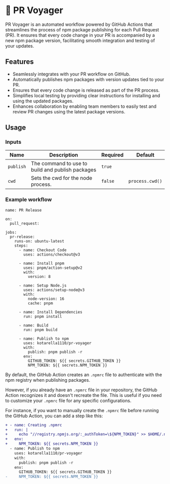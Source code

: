 # :rocket: PR Voyager

PR Voyager is an automated workflow powered by GitHub Actions that streamlines the process of npm package publishing for each Pull Request (PR). It ensures that every code change in your PR is accompanied by a new npm package version, facilitating smooth integration and testing of your updates.

## Features

- Seamlessly integrates with your PR workflow on GitHub.
- Automatically publishes npm packages with version updates tied to your PR.
- Ensures that every code change is released as part of the PR process.
- Simplifies local testing by providing clear instructions for installing and using the updated packages.
- Enhances collaboration by enabling team members to easily test and review PR changes using the latest package versions.

## Usage

### Inputs

| Name      | Description                                      | Required | Default         |
| --------- | ------------------------------------------------ | -------- | --------------- |
| `publish` | The command to use to build and publish packages | `true`   |                 |
| `cwd`     | Sets the cwd for the node process.               | `false`  | `process.cwd()` |

### Example workflow

```
name: PR Release

on:
  pull_request:

jobs:
  pr-release:
    runs-on: ubuntu-latest
    steps:
      - name: Checkout Code
        uses: actions/checkout@v3

      - name: Install pnpm
        uses: pnpm/action-setup@v2
        with:
          version: 8

      - name: Setup Node.js
        uses: actions/setup-node@v3
        with:
          node-version: 16
          cache: pnpm

      - name: Install Dependencies
        run: pnpm install

      - name: Build
        run: pnpm build

      - name: Publish to npm
        uses: kotarella1110/pr-voyager
        with:
          publish: pnpm publish -r
        env:
          GITHUB_TOKEN: ${{ secrets.GITHUB_TOKEN }}
          NPM_TOKEN: ${{ secrets.NPM_TOKEN }}
```

By default, the GitHub Action creates an `.npmrc` file to authenticate with the npm registry when publishing packages.

However, if you already have an `.npmrc` file in your repository, the GitHub Action recognizes it and doesn't recreate the file. This is useful if you need to customize your `.npmrc` file for any specific configurations.

For instance, if you want to manually create the `.npmrc` file before running the GitHub Action, you can add a step like this:

```diff
+ - name: Creating .npmrc
+   run: |
+     echo "//registry.npmjs.org/:_authToken=\${NPM_TOKEN}" >> $HOME/.npmrc
+   env:
+     NPM_TOKEN: ${{ secrets.NPM_TOKEN }}
  - name: Publish to npm
    uses: kotarella1110/pr-voyager
    with:
      publish: pnpm publish -r
    env:
      GITHUB_TOKEN: ${{ secrets.GITHUB_TOKEN }}
-     NPM_TOKEN: ${{ secrets.NPM_TOKEN }}
```
